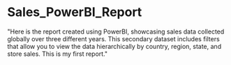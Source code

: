 # Sales_PowerBI_Report
"Here is the report created using PowerBI, showcasing sales data collected globally over three different years. This secondary dataset includes filters that allow you to view the data hierarchically by country, region, state, and store sales. This is my first report."
